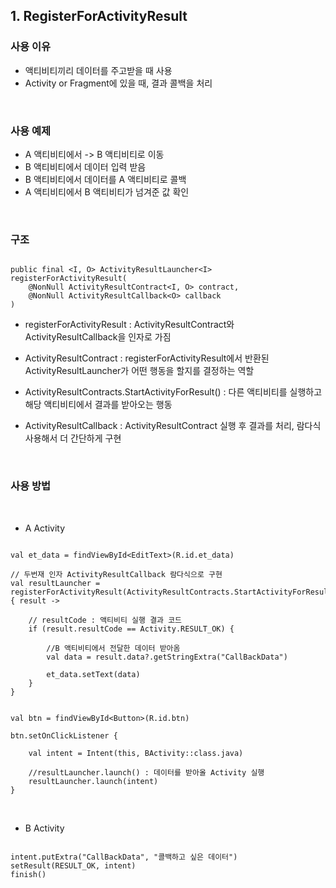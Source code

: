 ## 1. RegisterForActivityResult

### 사용 이유

- 액티비티끼리 데이터를 주고받을 때 사용
- Activity or Fragment에 있을 때, 결과 콜백을 처리

</br>


### 사용 예제

- A 액티비티에서 -> B 액티비티로 이동
- B 액티비티에서 데이터 입력 받음
- B 액티비티에서 데이터를 A 액티비티로 콜백
- A 액티비티에서 B 액티비티가 넘겨준 값 확인

</br>


### 구조

```

public final <I, O> ActivityResultLauncher<I> registerForActivityResult(
    @NonNull ActivityResultContract<I, O> contract,
    @NonNull ActivityResultCallback<O> callback
) 

```

- registerForActivityResult : ActivityResultContract와 ActivityResultCallback을 인자로 가짐

- ActivityResultContract :  registerForActivityResult에서 반환된 ActivityResultLauncher가 어떤 행동을 할지를 결정하는 역할

- ActivityResultContracts.StartActivityForResult() : 다른 액티비티를 실행하고 해당 액티비티에서 결과를 받아오는 행동


- ActivityResultCallback : ActivityResultContract 실행 후 결과를 처리, 람다식 사용해서 더 간단하게 구현


</br>

### 사용 방법

</br>

- A Activity

```

val et_data = findViewById<EditText>(R.id.et_data)

// 두번재 인자 ActivityResultCallback 람다식으로 구현
val resultLauncher = registerForActivityResult(ActivityResultContracts.StartActivityForResult()) { result ->

    // resultCode : 액티비티 실행 결과 코드
    if (result.resultCode == Activity.RESULT_OK) {

        //B 액티비티에서 전달한 데이터 받아옴
        val data = result.data?.getStringExtra("CallBackData")

        et_data.setText(data)
    }
}


val btn = findViewById<Button>(R.id.btn)

btn.setOnClickListener {

    val intent = Intent(this, BActivity::class.java)

    //resultLauncher.launch() : 데이터를 받아올 Activity 실행
    resultLauncher.launch(intent)
}

```

</br>

- B Activity

```

intent.putExtra("CallBackData", "콜백하고 싶은 데이터")
setResult(RESULT_OK, intent)
finish()

```
